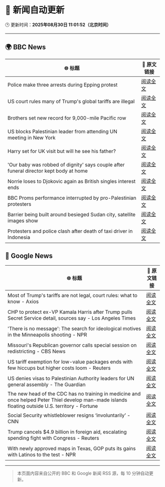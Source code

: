 # 🧠 新闻自动更新

🕒 更新时间：**2025年08月30日 11:01:52（北京时间）**

---

## 🌍 BBC News

| 🌐 标题 | 🔗 原文链接 |
|--------|-------------|
| Police make three arrests during Epping protest | [阅读全文](https://www.bbc.com/news/articles/c24z0105m24o?at_medium=RSS&at_campaign=rss) |
| US court rules many of Trump's global tariffs are illegal | [阅读全文](https://www.bbc.com/news/articles/ckgj7jxkq58o?at_medium=RSS&at_campaign=rss) |
| Brothers set new record for 9,000-mile Pacific row | [阅读全文](https://www.bbc.com/news/articles/c9876y4z4rgo?at_medium=RSS&at_campaign=rss) |
| US blocks Palestinian leader from attending UN meeting in New York | [阅读全文](https://www.bbc.com/news/articles/cjdym32z9v7o?at_medium=RSS&at_campaign=rss) |
| Harry set for UK visit but will he see his father? | [阅读全文](https://www.bbc.com/news/articles/cwy0dgpyq35o?at_medium=RSS&at_campaign=rss) |
| 'Our baby was robbed of dignity' says couple after funeral director kept body at home | [阅读全文](https://www.bbc.com/news/articles/cn85w4406g9o?at_medium=RSS&at_campaign=rss) |
| Norrie loses to Djokovic again as British singles interest ends | [阅读全文](https://www.bbc.com/sport/tennis/articles/clyjk21gyw9o?at_medium=RSS&at_campaign=rss) |
| BBC Proms performance interrupted by pro-Palestinian protesters | [阅读全文](https://www.bbc.com/news/articles/c4gl1kx1091o?at_medium=RSS&at_campaign=rss) |
| Barrier being built around besieged Sudan city, satellite images show | [阅读全文](https://www.bbc.com/news/articles/c4gz1ekdee3o?at_medium=RSS&at_campaign=rss) |
| Protesters and police clash after death of taxi driver in Indonesia | [阅读全文](https://www.bbc.com/news/articles/cjw6el72xd4o?at_medium=RSS&at_campaign=rss) |

## 📰 Google News

| 🌐 标题 | 🔗 原文链接 |
|--------|-------------|
| Most of Trump's tariffs are not legal, court rules: what to know - Axios | [阅读全文](https://news.google.com/rss/articles/CBMia0FVX3lxTFB6eVNBbldSM2ZPLUJieXJWNS1SRW5PbEtoN2pCOExfTnZKQUNvQVNLV1BSWUttLWtnekE2Sm81SnVLSi14dWdLTVZCbU5vMkRqZ3pCQmNFTnhfM1lGQ3FSNXppMnFsUlhURjhF?oc=5) |
| CHP to protect ex-VP Kamala Harris after Trump pulls Secret Service detail, sources say - Los Angeles Times | [阅读全文](https://news.google.com/rss/articles/CBMihwFBVV95cUxQSDNDVmxmWWk5dF85WUdoTkJSelBQdUhQLVFub0hBWXVfQlF6U3dDbzkzS2htdmJSMHlLdGIzUWV3dFJ5WXN0dWJZQlFuUzNMaHR1NkxNb1c5MVB2bmEycmN4c3lZRkZqaXpPRjZHUmM5WWI1UjZrLWlRbnJSaVo0SDZ0MG5FVWs?oc=5) |
| 'There is no message': The search for ideological motives in the Minneapolis shooting - NPR | [阅读全文](https://news.google.com/rss/articles/CBMifEFVX3lxTE9wS1pLeDhTZDlEZm9YTlZocEhnM0R5cGt1Z3BOV3dCNWIyOFNQdVBSTFdfcEZUYjNzY3hfd001a1dTRFZ1TUpIZGdSVVk4MWNWNUs3M1BnYWVmSFQ0RzZUZFlLMGNUOFNGX2NJaWszRkxXNWNXQjViT21BTDE?oc=5) |
| Missouri's Republican governor calls special session on redistricting - CBS News | [阅读全文](https://news.google.com/rss/articles/CBMingFBVV95cUxPSE9rT19NbFJXN0JnQzhqUThSQTJtUzhxakllakFRN3E5bFhxZEs0TUN4bGt0MzFIUDNVSTlxUktJQjRxR3llSUMxcVZ0T1ZXUUN4OTRjUTFmdHFjbk91MGlHdF9SYVhRejZJelNUS0V0X3RNYkVHMHhwaXlhUWFaTUYxcjhGQk9wQXpqS1lFUElIZzVySmIya0dYcF95Z9IBowFBVV95cUxPNl95SnduRlBnek14eFZtb05fNm05OXNFS2ctTlh3aFotZS1PaHVWVklHZDVkRzVQaEhTWWljMzgzSFRoeHNlNGhmR0xweko0clFGeGdFUnNPc2ZSSnJCZ05xVUhqRWZoeWNqREZTTnNOSFdIelVfRHliLWZMcVYwUzlGMm1uazgwNVVTcW1WaVFHR29IM0hqblFxTUJ2NTVxZ3B3?oc=5) |
| US tariff exemption for low-value packages ends with few hiccups but higher costs loom - Reuters | [阅读全文](https://news.google.com/rss/articles/CBMixAFBVV95cUxNSlZlWFZSWWtZREY5WkNld0JUWDg3NWc1NENEMXgyWTdzZGVMNy1DQW84aTA3Q29yUUowWGNKVlhYMXBucTNIOEFvVnN5Vm5IamhCRGxXZVcyajZOX3QtZnVEcGdBQWZkRWVYRG1pc0VhcGZxZzJ3ZVpjRV9oSzYzbHZ0XzZUUTRiXzBHYjBEcHdXS2x1eUU3cjhEdTg3eVJNT1RNanBWOVo5bnRwLVVZTjFBNzhxRTI5LVRHTzNCbEVvTmFi?oc=5) |
| US denies visas to Palestinian Authority leaders for UN general assembly - The Guardian | [阅读全文](https://news.google.com/rss/articles/CBMioAFBVV95cUxPU25FemZYSENIcmJxMVdYWkxIYnlFRUh2WThUOUlvTGhVX18yR1pVOWh2cmdnWGlfalJrbnM3VGc0WGtxOWpjeUNPTmtObndLNC1UZ1dRRjJic1lZVF9JdnBTZUJoZzBybFZsMlBFcHdQRDAyY3lmNi1PZlZWR1JZY0Z4Y0FCVjZHTkd5ZWN5bWFDU0dJcnlZQ0J4VXU2a0E5?oc=5) |
| The new head of the CDC has no training in medicine and once helped Peter Thiel develop man-made islands floating outside U.S. territory - Fortune | [阅读全文](https://news.google.com/rss/articles/CBMilwFBVV95cUxOR2ZtMVN5SWpvTjVvb0x3aFF4WDVLSkRGZV9mbnV6ZjUyU2VoS1N2aGxBWUVvN2dLSElVM2hhaXc1aG1vUFg1TE5seXNsbFE4QjQ3ZXlIRmNoRXViWEtSTmFXMVQ3R3B5YTJ4YTNjRlJteGQzUUp1ZVlXYzBKVk90c2h1N3pfczVFUkZSZEdqTUQ1dkxZSmxB?oc=5) |
| Social Security whistleblower resigns ‘involuntarily’ - CNN | [阅读全文](https://news.google.com/rss/articles/CBMilgFBVV95cUxNd2JtSy1Dd2t0V3F0R1VDSXRJWko0TDl1UE1EeXpDaVNYR3RpRVphSEl1S3p4bWpRUmRqWUYxWjlJc3VHWUEwNXJzWV9BNldfQ19KUGxKZmV3VlBsaTBwQXI2V1hCWlEwRHpjWlJRS2ZvYTJmczl2cWM5X2JjV3JqbnZpSWZJSFRPZ25TZmNjOFA5UGU0N1E?oc=5) |
| Trump cancels $4.9 billion in foreign aid, escalating spending fight with Congress - Reuters | [阅读全文](https://news.google.com/rss/articles/CBMiyAFBVV95cUxNV0pZX1NVSnAzOGQxdk01c1VZLUp2Y2Y2U2lYTmxjcjdkWmpWUzRYVUJvaW5BYUhGN3FLeHBBNS1WeTFnZXJrRU0xMVRPZkh6SjR5LThwWUpwUjI2em9kdDNNRkZIYUFiUDVrNm1aQlJYekczWjFRQ3VCRXM0Znk1Nlp3b3NWWWdoYXQ2UkcyVmZ1bFdNMzJ4eVplVDQ2VVNqbFBtNGtwRklZNW55ZmlJbUJQQ1ZrN1Q3ZnJaU2VCUUxpMlpVUVI2WA?oc=5) |
| With newly approved maps in Texas, GOP puts its gains with Latinos to the test - NPR | [阅读全文](https://news.google.com/rss/articles/CBMiwgFBVV95cUxOYzFSSjJOQ1NpaUZVTjJ1TVcwQzJyaXFNY1QxeVlSYkpoVGF3T0NYeTN6SDJFbU9XVWpSazZDRnQ5MEpIRjlHaldUNTJ3N0dCMklGeTJJNVV6a2N3LTJncWZHNWZXMWptV0JidnZ6VkRTek1wOFQ1YXVEcjQ0c2V1RGFEUDhzYjluUGNYOXF6bWl2OHZ6ekIya1hvcG45Z2lTcEduRnlFT280UjlSWnlWSDBoTGl5eG1ZQTJOeWt6ZXIwdw?oc=5) |

---
> 本页面内容来自公开的 BBC 和 Google 新闻 RSS 源，每 10 分钟自动更新。